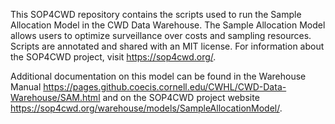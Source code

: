 This SOP4CWD repository contains the scripts used to run the Sample Allocation Model in the CWD Data Warehouse. The Sample Allocation Model allows users to optimize surveillance over costs and sampling resources. Scripts are annotated and shared with an MIT license. For information about the SOP4CWD project, visit https://sop4cwd.org/.

Additional documentation on this model can be found in the Warehouse Manual https://pages.github.coecis.cornell.edu/CWHL/CWD-Data-Warehouse/SAM.html and on the SOP4CWD project website https://sop4cwd.org/warehouse/models/SampleAllocationModel/.

